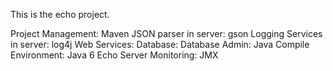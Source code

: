 This is the echo project.

Project Management: Maven
JSON parser in server: gson
Logging Services in server: log4j
Web Services:
Database:
Database Admin:
Java Compile Environment: Java 6
Echo Server Monitoring: JMX
